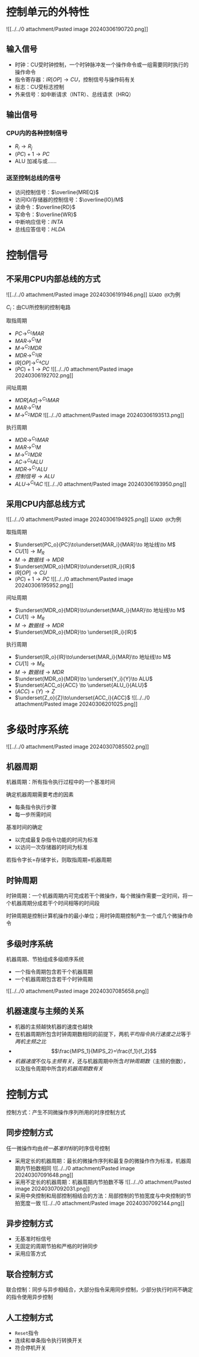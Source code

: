 # 控制单元的外特性

![[../../0 attachment/Pasted image 20240306190720.png]]

## 输入信号

- 时钟：CU受时钟控制，一个时钟脉冲发一个操作命令或一组需要同时执行的操作命令
- 指令寄存器：$IR[OP]\to CU$，控制信号与操作码有关
- 标志：CU受标志控制
- 外来信号：如中断请求（INTR）、总线请求（HRQ）

## 输出信号

### CPU内的各种控制信号

- $R_i \to R_j$
- $(PC)+1\to PC$
- ALU 加减与或……

### 送至控制总线的信号

- 访问控制信号：$\overline{MREQ}$
- 访问IO/存储器的控制信号：$\overline{IO}/M$
- 读命令：$\overline{RD}$
- 写命令：$\overline{WR}$
- 中断响应信号：$INTA$
- 总线应答信号：$HLDA$

# 控制信号

## 不采用CPU内部总线的方式

![[../../0 attachment/Pasted image 20240306191946.png]]
以`ADD @X`为例

$C_i$：由CU所控制的控制电路

取指周期

- $PC\to^{C_0}MAR$
- $MAR\to^{C_1}M$
- $M\to^{C_2}MDR$
- $MDR\to^{C_3}IR$
- $IR[OP]\to^{C_4}CU$
- $(PC)+1\to PC$
![[../../0 attachment/Pasted image 20240306192702.png]]

间址周期

- $MDR[Ad]\to^{C_5}MAR$
- $MAR\to^{C_1}M$
- $M\to^{C_2}MDR$
![[../../0 attachment/Pasted image 20240306193513.png]]

执行周期

- $MDR\to^{C_5}MAR$
- $MAR\to^{C_1}M$
- $M\to^{C_2}MDR$
- $AC\to^{C_6}ALU$
- $MDR\to^{C_7}ALU$
- $控制信号\to ALU$
- $ALU\to^{C_8} AC$
![[../../0 attachment/Pasted image 20240306193950.png]]

## 采用CPU内部总线方式

![[../../0 attachment/Pasted image 20240306194925.png]]
以`ADD @X`为例

取指周期

- $\underset{PC_o}{PC}\to\underset{MAR_i}{MAR}\to 地址线\to M$
- $CU[1]\to M_R$
- $M\to 数据线\to MDR$
- $\underset{MDR_o}{MDR}\to\underset{IR_i}{IR}$
- $IR[OP]\to CU$
- $(PC)+1\to PC$
![[../../0 attachment/Pasted image 20240306195952.png]]

间址周期

- $\underset{MDR_o}{MDR}\to\underset{MAR_i}{MAR}\to 地址线\to M$
- $CU[1]\to M_R$
- $M\to 数据线\to MDR$
- $\underset{MDR_o}{MDR}\to \underset{IR_i}{IR}$

执行周期

- $\underset{IR_o}{IR}\to\underset{MAR_i}{MAR}\to 地址线\to M$
- $CU[1]\to M_R$
- $M\to 数据线\to MDR$
- $\underset{MDR_o}{MDR}\to \underset{Y_i}{Y}\to ALU$
- $\underset{ACC_o}{ACC} \to \underset{ALU_i}{ALU}$
- $(ACC)+(Y)\to Z$
- $\underset{Z_o}{Z}\to\underset{ACC_i}{ACC}$
![[../../0 attachment/Pasted image 20240306201025.png]]

# 多级时序系统

![[../../0 attachment/Pasted image 20240307085502.png]]

## 机器周期

机器周期：所有指令执行过程中的一个基准时间

确定机器周期需要考虑的因素

- 每条指令执行步骤
- 每一步所需时间

基准时间的确定

- 以完成最复杂指令功能的时间为标准
- 以访问一次存储器的时间为标准

若指令字长=存储字长，则取指周期=机器周期

## 时钟周期

时钟周期：一个机器周期内可完成若干个微操作，每个微操作需要一定时间，将一个机器周期分成若干个时间相等的时间段

时钟周期是控制计算机操作的最小单位；用时钟周期控制产生一个或几个微操作命令

## 多级时序系统

机器周期、节拍组成多级顺序系统

- 一个指令周期包含若干个机器周期
- 一个机器周期包含若干个时钟周期

![[../../0 attachment/Pasted image 20240307085658.png]]

## 机器速度与主频的关系

- 机器的主频越快机器的速度也越快
- 在机器周期所包含时钟周期数相同的前提下，两机*平均指令执行速度之比*等于*两机主频之比*
- $$\frac{MIPS_1}{MIPS_2}=\frac{f_1}{f_2}$$
- *机器速度*不仅与*主频有关*，还与机器周期中所含*时钟周期数*（主频的倒数），以及指令周期中所含的*机器周期数有关*

# 控制方式

控制方式：产生不同微操作序列所用的时序控制方式

## 同步控制方式

任一微操作均由*统一基准时标*的时序信号控制

- 采用定长的机器周期：最长的微操作序列和最复杂的微操作作为标准，机器周期内节拍数相同
![[../../0 attachment/Pasted image 20240307091648.png]]
- 采用不定长的机器周期：机器周期内节拍数不等
![[../../0 attachment/Pasted image 20240307092031.png]]
- 采用中央控制和局部控制相结合的方法：局部控制的节拍宽度与中央控制的节拍宽度一致
![[../../0 attachment/Pasted image 20240307092144.png]]

## 异步控制方式

- 无基准时标信号
- 无固定的周期节拍和严格的时钟同步
- 采用应答方式

## 联合控制方式

联合控制：同步与异步相结合，大部分指令采用同步控制，少部分执行时间不确定的指令使用异步控制

## 人工控制方式

- `Reset`指令
- 连续和单条指令执行转换开关
- 符合停机开关
